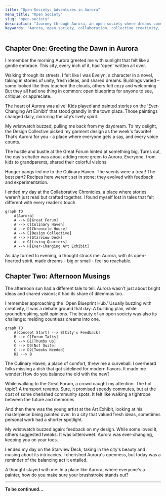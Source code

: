 ```yaml
---
title: "Open Society: Adventures in Aurora"
menu_title: "Open Society"
slug: "open-society"
description: "Journey through Aurora, an open society where dreams come alive, yet with its share of dilemmas. Experience a day in a place that celebrates collective creativity while navigating its challenges."
keywords: "Aurora, open society, collaboration, collective creativity, urban adventures, shared visions"
---
```


## Chapter One: Greeting the Dawn in Aurora

I remember the morning Aurora greeted me with sunlight that felt like a gentle embrace. This city, every inch of it, had 'open' written all over.

Walking through its streets, I felt like I was Evelyn, a character in a novel, taking in stories of unity, fresh ideas, and shared dreams. Buildings varied – some looked like they touched the clouds, others felt cozy and welcoming. But they all had one thing in common: open blueprints for anyone to see, critique, or appreciate.

The heart of Aurora was alive! Kids played and painted stories on the 'Ever-Changing Art Exhibit' that stood grandly in the town plaza. Those paintings changed daily, mirroring the city’s lively spirit.

My wristwatch buzzed, pulling me back from my daydream. To my delight, the Design Collective picked my garment design as the week's favorite! That’s Aurora for you - a place where everyone gets a say, and every voice counts.

The hustle and bustle at the Great Forum hinted at something big. Turns out, the day's chatter was about adding more green to Aurora. Everyone, from kids to grandparents, shared their colorful visions.

Hunger pangs led me to the Culinary Haven. The scents were a treat! The best part? Recipes here weren’t set in stone; they evolved with feedback and experimentation.

I ended my day at the Collaborative Chronicles, a place where stories weren't just read but crafted together. I found myself lost in tales that felt different with every reader’s touch.

```mermaid
graph TD
    A[Aurora]
    A --> B[Great Forum]
    A --> C[Culinary Haven]
    A --> D[Chronicle House]
    A --> E[Design Collective]
    A --> F[Starview Deck]
    A --> G[Living Quarters]
    A --> H[Ever-Changing Art Exhibit]
```

As day turned to evening, a thought struck me: Aurora, with its open-hearted spirit, made dreams - big or small - feel so reachable.

## Chapter Two: Afternoon Musings

The afternoon sun had a different tale to tell. Aurora wasn't just about bright ideas and shared visions; it had its share of dilemmas too.

I remember approaching the 'Open Blueprint Hub.' Usually buzzing with creativity, it was a debate ground that day. A building plan, while groundbreaking, split opinions. The beauty of an open society was also its challenge: melding countless dreams into one.

```mermaid
graph TD
    A[Concept Start] --> B[City's Feedback]
    B --> C[Forum Talks]
    C --> D1[Thumbs Up]
    C --> D3[Not Quite]
    C --> D2[Tweaks Needed]
    D2 --> B
```

The Culinary Haven, a place of comfort, threw me a curveball. I overheard folks missing a dish that got sidelined for modern flavors. It made me wonder: How do you balance the old with the new?

While walking to the Great Forum, a crowd caught my attention. The hot topic? A transport revamp. Sure, it promised speedy commutes, but at the cost of some cherished community spots. It felt like walking a tightrope between the future and memories.

And then there was the young artist at the Art Exhibit, looking at his masterpiece being painted over. In a city that valued fresh ideas, sometimes personal work had a shorter spotlight.

My wristwatch buzzed again: feedback on my design. While some loved it, others suggested tweaks. It was bittersweet. Aurora was ever-changing, keeping you on your toes.

I ended my day on the Starview Deck, taking in the city's beauty and musing about its intricacies. I cherished Aurora's openness, but today was a reminder of the balancing act it entailed.

A thought stayed with me: In a place like Aurora, where everyone's a painter, how do you make sure your brushstroke stands out?

---

**To be continued...**

